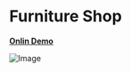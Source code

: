 # Furniture Shop

[**Onlin Demo**]( https://parisamohebweb.github.io/Furniture-Shop)


![Image](https://github.com/user-attachments/assets/29b9fa8b-59a3-4fed-b7d8-78f2bbe4ebaf)



